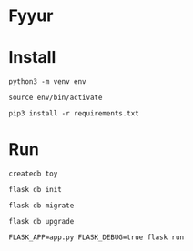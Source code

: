 # Fyyur

# Install

```
python3 -m venv env
```

```
source env/bin/activate
```

```
pip3 install -r requirements.txt
```

# Run

`createdb toy`

`flask db init`

`flask db migrate`

`flask db upgrade`

`FLASK_APP=app.py FLASK_DEBUG=true flask run`

